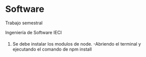 # Software
Trabajo semestral

Ingeniería de Software 
IECI


####
1. Se debe instalar los modulos de node.
   -Abriendo el terminal y ejecutando el comando de npm install
